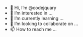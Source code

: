 - 👋 Hi, I’m @codejquary
- 👀 I’m interested in ...
- 🌱 I’m currently learning ...
- 💞️ I’m looking to collaborate on ...
- 📫 How to reach me ...

<!---
codejquary/codejquary is a ✨ special ✨ repository because its `README.md` (this file) appears on your GitHub profile.
You can click the Preview link to take a look at your changes.
--->
